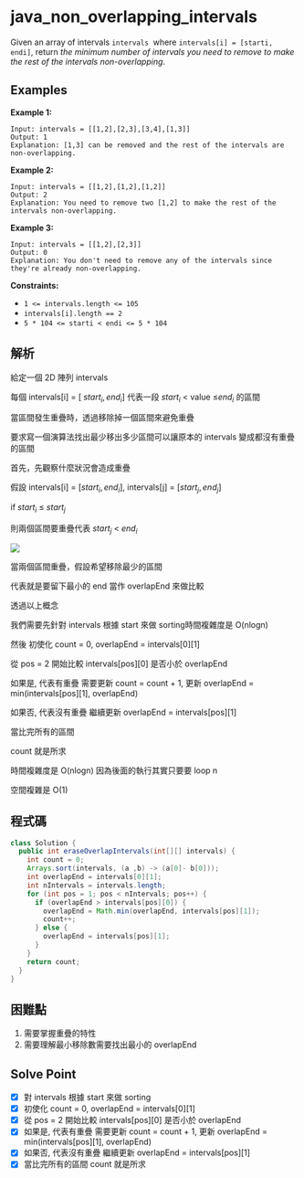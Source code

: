 # java_non_overlapping_intervals

Given an array of intervals `intervals`
 where `intervals[i] = [starti, endi]`, return *the minimum number of intervals you need to remove to make the rest of the intervals non-overlapping*.

## Examples

**Example 1:**

```
Input: intervals = [[1,2],[2,3],[3,4],[1,3]]
Output: 1
Explanation: [1,3] can be removed and the rest of the intervals are non-overlapping.

```

**Example 2:**

```
Input: intervals = [[1,2],[1,2],[1,2]]
Output: 2
Explanation: You need to remove two [1,2] to make the rest of the intervals non-overlapping.

```

**Example 3:**

```
Input: intervals = [[1,2],[2,3]]
Output: 0
Explanation: You don't need to remove any of the intervals since they're already non-overlapping.

```

**Constraints:**

- `1 <= intervals.length <= 105`
- `intervals[i].length == 2`
- `5 * 104 <= starti < endi <= 5 * 104`

## 解析

給定一個 2D 陣列 intervals 

每個 intervals[i] = [ $start_i, end_i$] 代表一段 $start_i$ < value ≤$end_i$  的區間

當區間發生重疊時，透過移除掉一個區間來避免重疊

要求寫一個演算法找出最少移出多少區間可以讓原本的 intervals 變成都沒有重疊的區間

首先，先觀察什麼狀況會造成重疊

假設 intervals[i] = [$start_i, end_i$], intervals[j] = [$start_j, end_j$]

if $start_i$ ≤ $start_j$ 

則兩個區間要重疊代表 $start_j$ < $end_i$

![](https://i.imgur.com/atDxwr6.png)

當兩個區間重疊，假設希望移除最少的區間

代表就是要留下最小的 end 當作 overlapEnd 來做比較

透過以上概念

我們需要先針對 intervals 根據 start 來做 sorting時間複雜度是 O(nlogn)

然後 初使化 count = 0, overlapEnd = intervals[0][1]

從 pos = 2 開始比較 intervals[pos][0] 是否小於 overlapEnd 

如果是, 代表有重疊 需要更新 count = count + 1, 更新 overlapEnd = min(intervals[pos][1], overlapEnd)

如果否, 代表沒有重疊 繼續更新 overlapEnd = intervals[pos][1] 

當比完所有的區間

count 就是所求

時間複雜度是 O(nlogn) 因為後面的執行其實只要要 loop n

空間複雜是 O(1)

## 程式碼
```java
class Solution {
  public int eraseOverlapIntervals(int[][] intervals) {
    int count = 0;
    Arrays.sort(intervals, (a ,b) -> (a[0]- b[0]));
    int overlapEnd = intervals[0][1];
    int nIntervals = intervals.length;
    for (int pos = 1; pos < nIntervals; pos++) {
      if (overlapEnd > intervals[pos][0]) {
        overlapEnd = Math.min(overlapEnd, intervals[pos][1]);
        count++;
      } else {
        overlapEnd = intervals[pos][1];
      }
    }
    return count;
  }
}
```
## 困難點

1. 需要掌握重疊的特性
2. 需要理解最小移除數需要找出最小的 overlapEnd 

## Solve Point

- [x]  對 intervals 根據 start 來做 sorting
- [x]  初使化 count = 0, overlapEnd = intervals[0][1]
- [x]  從 pos = 2 開始比較 intervals[pos][0] 是否小於 overlapEnd
- [x]  如果是, 代表有重疊 需要更新 count = count + 1, 更新 overlapEnd = min(intervals[pos][1], overlapEnd)
- [x]  如果否, 代表沒有重疊 繼續更新 overlapEnd = intervals[pos][1]
- [x]  當比完所有的區間 count 就是所求